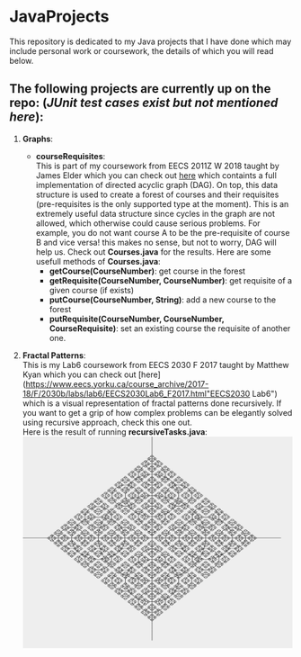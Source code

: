 # JavaProjects
  This repository is dedicated to my Java projects that I have done which may include personal work or coursework, the details of which you will read below.
## The following projects are currently up on the repo: (*JUnit test cases exist but not mentioned here*):

   1. **Graphs**:  
   
      * **courseRequisites**:  
         This is part of my coursework from EECS 2011Z W 2018 taught by James Elder which you can check out [here](https://www.eecs.yorku.ca/course_archive/2017-18/W/2011Z/ "EECS2011Z by James Elder") which containts a full implementation of directed acyclic graph (DAG). On top, this data structure is used to create a forest of courses and their requisites (pre-requisites is the only supported type at the moment). This is an extremely useful data structure since cycles in the graph are not allowed, which otherwise could cause serious problems. For example, you do not want course A to be the pre-requisite of course B and vice versa! this makes no sense, but not to worry, DAG will help us. Check out **Courses.java** for the results. Here are some usefull methods of **Courses.java**:  
         - **getCourse(CourseNumber)**: get course in the forest
         - **getRequisite(CourseNumber, CourseNumber)**: get requisite of a given course (if exists)
         - **putCourse(CourseNumber, String)**: add a new course to the forest
         - **putRequisite(CourseNumber, CourseNumber, CourseRequisite)**: set an existing course the requisite of another one.
 2.  **Fractal Patterns**:  
       This is my Lab6 coursework from EECS 2030 F 2017 taught by Matthew Kyan which you can check out [here](https://www.eecs.yorku.ca/course_archive/2017-18/F/2030b/labs/lab6/EECS2030Lab6_F2017.html"EECS2030 Lab6") which is a visual representation of fractal patterns done recursively. If you want to get a grip of how complex problems can be elegantly solved using recursive approach, check this one out.   
       Here is the result of running **recursiveTasks.java**:  
        ![fractal pattern example](https://github.com/arianseyedi/JavaProjects/blob/master/FractalPatterns/fp.png "Fractal Patterns Example")
